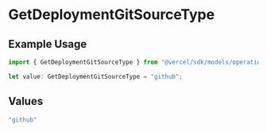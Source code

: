 # GetDeploymentGitSourceType

## Example Usage

```typescript
import { GetDeploymentGitSourceType } from "@vercel/sdk/models/operations/getdeployment.js";

let value: GetDeploymentGitSourceType = "github";
```

## Values

```typescript
"github"
```